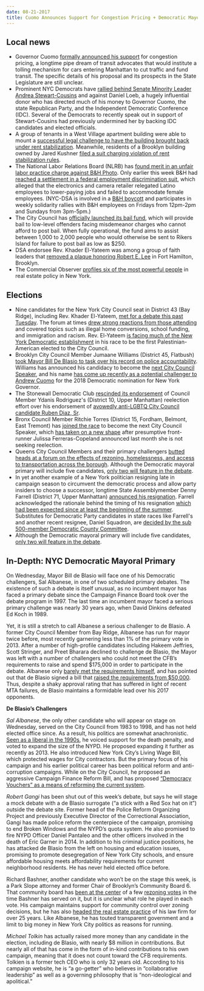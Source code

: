 ```yaml
---
date: 08-21-2017
title: Cuomo Announces Support for Congestion Pricing + Democratic Mayoral Primary Rundown
---
```


## Local news
* Governor Cuomo [formally announced his support](https://www.nytimes.com/2017/08/13/nyregion/cuomo-rethinks-opposition-to-tolls-to-ease-manhattan-traffic.html) for congestion pricing, a longtime pipe dream of transit advocates that would institute a tolling mechanism for cars entering Manhattan to cut traffic and fund transit. The specific details of his proposal and its prospects in the State Legislature are still unclear.
* Prominent NYC Democrats have [rallied behind Senate Minority Leader Andrea Stewart-Cousins](https://www.villagevoice.com/2017/08/15/after-attacks-dems-push-stewart-cousins-for-state-majority-leader/) and against Daniel Loeb, a hugely influential donor who has directed much of his money to Governor Cuomo, the state Republican Party, and the Independent Democratic Conference (IDC). Several of the Democrats to recently speak out in support of Stewart-Cousins had previously undermined her by backing IDC candidates and elected officials.
* A group of tenants in a West Village apartment building were able to mount a [successful legal challenge to have the building brought back under rent stabilization](https://therealdeal.com/2017/08/11/rudd-realty-agrees-to-bring-west-village-apartments-back-into-rent-stabilization/). Meanwhile, residents of a Brooklyn building owned by Jared Kushner [filed a suit charging violation of rent stabilization rules](http://www.nydailynews.com/news/politics/kushner-screws-brooklyn-tenants-rent-stabilized-leases-suit-article-1.3413953).
* The National Labor Relations Board (NLRB) has [found merit in an unfair labor practice charge against B&H Photo](http://markets.businessinsider.com/news/stocks/USW-NLRB-Finds-Merit-in-B-H-Unfair-Labor-Practice-Charge-1002262362). Only earlier this week B&H had [reached a settlement in a federal employment discrimination suit](http://www.crainsnewyork.com/article/20170814/SMALLBIZ/170819944), which alleged that the electronics and camera retailer relegated Latino employees to lower-paying jobs and failed to accommodate female employees. (NYC-DSA is involved in a [B&H boycott](http://www.boycottbnh.com/) and participates in weekly solidarity rallies with B&H employees on Fridays from 12pm-2pm and Sundays from 3pm-5pm.)
* The City Council has [officially launched its bail fund](http://www.gothamgazette.com/city/7136-city-council-bail-fund-begins-operations), which will provide bail to low-level offenders facing misdemeanor charges who cannot afford to post bail. When fully operational, the fund aims to assist between 1,000 to 2,000 people who would otherwise be sent to Rikers Island for failure to post bail as low as $250.
* DSA endorsee Rev. Khader El-Yateem was among a group of faith leaders that [removed a plaque honoring Robert E. Lee](http://www.nydailynews.com/new-york/brooklyn/robert-e-lee-plaques-removed-brooklyn-article-1.3416400) in Fort Hamilton, Brooklyn.
* The Commercial Observer [profiles six of the most powerful people](https://commercialobserver.com/2017/04/power-politicians-the-movers-and-shakers-of-real-estate-policy/) in real estate policy in New York.

## Elections
* Nine candidates for the New York City Council seat in District 43 (Bay Ridge), including Rev. Khader El-Yateem, [met for a debate this past Tuesday](http://www.kingscountypolitics.com/nine-candidates-city-council-seat-verbally-joust-forum/). The forum at times [drew strong reactions from those attending](http://bklyner.com/43rd-city-district-debate-bay-ridge/) and covered topics such as illegal home conversions, school funding, and immigration and racism. Rev. El-Yateem [is facing much of the New York Democratic establishment](https://indypendent.org/2017/08/khader-el-yateem-man-vs-machine/) in his race to be the first Palestinian-American elected to the City Council.
* Brooklyn City Council Member Jumaane Williams (District 45, Flatbush) [took Mayor Bill De Blasio to task over his record on police accountability](http://www.politico.com/states/new-york/albany/story/2017/08/17/williams-de-blasio-worse-than-bloomberg-on-police-accountability-114004). Williams has announced his candidacy to become the [next City Council Speaker](http://observer.com/2017/02/jumaane-williams-declares-candidacy-for-city-council-speaker/), and his name [has come up recently as a potential challenger to Andrew Cuomo](http://www.nydailynews.com/news/politics/jumaane-williams-eyed-2018-democratic-challenger-cuomo-article-1.3409375) for the 2018 Democratic nomination for New York Governor.
* The Stonewall Democratic Club [rescinded its endorsement](http://nypost.com/2017/08/17/gay-rights-democratic-club-nixes-endorsement-of-city-councilman/) of Council Member Ydanis Rodriguez's (District 10, Upper Manhattan) reelection effort over his endorsement of [avowedly anti-LGBTQ City Council candidate Ruben Diaz, Sr](http://gaycitynews.nyc/ruben-diaz-sr-aims-return-council/).
* Bronx Council Member Ritchie Torres (District 15, Fordham, Belmont, East Tremont) has [joined the race](http://www.politico.com/states/new-york/city-hall/story/2017/08/13/torres-to-enter-already-crowded-speakers-race-113926) to become the next City Council Speaker, which [has taken on a new shape](http://www.politico.com/states/new-york/city-hall/story/2017/06/07/city-council-speakers-race-shifts-leaving-white-men-dominant-112622) after presumptive front-runner Julissa Ferreras-Copeland announced last month she is not seeking reelection.
* Queens City Council Members and their primary challengers [butted heads at a forum on the effects of rezoning, homelessness, and access to transportation across the borough](https://citylimits.org/2017/08/18/queens-council-candidates-talk-rezoning-homelessness-transportation/). Although the Democratic mayoral primary will include five candidates, [only two will feature in the debate](http://www.gothamgazette.com/city/7133-five-democrats-will-be-on-the-mayoral-ballot-but-only-two-will-debate).
* In yet another example of a New York politician resigning late in campaign season to circumvent the democratic process and allow party insiders to choose a successor, longtime State Assemblymember Denny Farrell (District 71, Upper Manhattan) [announced his resignation](http://www.nydailynews.com/news/politics/assembly-powerhouse-denny-farrell-set-retire-42-years-article-1.3414898). Farrell acknowledged the rationale behind the timing of his resignation [which had been expected since at least the beginning of the summer](http://nypost.com/2017/07/05/politician-keeps-fundraising-even-though-hes-about-to-retire/). Substitutes for Democratic Party candidates in state races like Farrell's and another recent resignee, Daniel Squadron, are [decided by the sub 500-member Democratic County Committee](http://www.gothamgazette.com/opinion/7128-squadron-departure-spotlights-importance-of-county-committee).
* Although the Democratic mayoral primary will include five candidates, [only two will feature in the debate](http://www.gothamgazette.com/city/7133-five-democrats-will-be-on-the-mayoral-ballot-but-only-two-will-debate).

## In-Depth: NYC Democratic Mayoral Primary

On Wednesday, Mayor Bill de Blasio will face one of his Democratic challengers, Sal Albanese, in one of two scheduled primary debates. The existence of such a debate is itself unusual, as no incumbent mayor has faced a primary debate since the Campaign Finance Board took over the debate program in 1997. The last time an incumbent mayor faced a serious primary challenge was nearly 30 years ago, when David Dinkins defeated Ed Koch in 1989.

Yet, it is still a stretch to call Albanese a serious challenger to de Blasio. A former City Council Member from Bay Ridge, Albanese has run for mayor twice before, most recently garnering less than 1% of the primary vote in 2013. After a number of high-profile candidates including Hakeem Jeffries, Scott Stringer, and Preet Bharara declined to challenge de Blasio, the Mayor was left with a number of challengers who could not meet the CFB’s requirements to raise and spend $175,000 in order to participate in the debate. Albanese only [barely met the requirements himself](http://www.politico.com/states/new-york/city-hall/story/2017/08/11/albanese-filing-shows-that-he-qualifies-for-primary-debates-113905), and has pointed out that de Blasio signed a bill that [raised the requirements from $50,000](http://www.gothamgazette.com/city/7133-five-democrats-will-be-on-the-mayoral-ballot-but-only-two-will-debate). Thus, despite a shaky approval rating that has suffered in light of recent MTA failures, de Blasio maintains a formidable lead over his 2017 opponents.

**De Blasio’s Challengers**

*Sal Albanese*, the only other candidate who will appear on stage on Wednesday, served on the City Council from 1983 to 1998, and has not held elected office since. As a result, his politics are somewhat anachronistic. [Seen as a liberal in the 1990s](http://www.nytimes.com/1997/06/25/nyregion/sal-albanese-a-bay-ridge-liberal-runs-for-mayor.html), he voiced support for the death penalty, and voted to expand the size of the NYPD. He proposed expanding it further as recently as 2013. He also introduced New York City’s Living Wage Bill, which protected wages for City contractors. But the primary focus of his campaign and his earlier political career has been political reform and anti-corruption campaigns. While on the City Council, he proposed an aggressive Campaign Finance Reform Bill, and has proposed [“Democracy Vouchers” as a means of reforming the current system](http://sal2017.com/issues/).

*Robert Gangi* has been shut out of this week’s debate, but says he will stage a mock debate with a de Blasio surrogate (“a stick with a Red Sox hat on it”) outside the debate site. Former head of the Police Reform Organizing Project and previously Executive Director of the Correctional Association, Gangi has made police reform the centerpiece of the campaign, promising to end Broken Windows and the NYPD’s quota system. He also promised to fire NYPD Officer Daniel Pantaleo and the other officers involved in the death of Eric Garner in 2014. In addition to his criminal justice positions, he has attacked de Blasio from the left on housing and education issues, promising to promote desegregation of New York City schools, and ensure affordable housing meets affordability requirements for current neighborhood residents. He has never held elected office before.

Richard Bashner, another candidate who won’t be on the stage this week, is a Park Slope attorney and former Chair of Brooklyn’s Community Board 6. That community board has [been at the center](https://citylimits.org/2017/02/14/community-boards-reflect-on-their-votes-for-and-against-bloomberg-rezonings/) of a few [rezoning votes](http://observer.com/2014/01/park-slope-community-board-approves-methodist-hospital-expansion/) in the time Bashner has served on it, but it is unclear what role he played in each vote. His campaign maintains support for community control over zoning decisions, but he has also [headed the real estate practice](http://www.beckerglynn.com/richard-s-bashner/) of his law firm for over 25 years. Like Albanese, he has touted transparent government and a limit to big money in New York City politics as reasons for running.

*Michael Tolkin* has actually raised more money than any candidate in the election, including de Blasio, with nearly $8 million in contributions. But nearly all of that has come in the form of in-kind contributions to his own campaign, meaning that it does not count toward the CFB requirements. Tolkien is a former tech CEO who is only 32 years old. According to his campaign website, he is “a go-getter” who believes in “collaborative leadership” as well as a governing philosophy that is “non-ideological and apolitical.”
